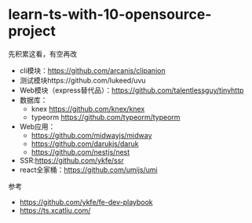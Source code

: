 # learn-ts-with-10-opensource-project

先积累这看，有空再改

- cli模块：https://github.com/arcanis/clipanion 
- 测试模块https://github.com/lukeed/uvu
- Web模块（express替代品）：https://github.com/talentlessguy/tinyhttp
- 数据库：
  - knex https://github.com/knex/knex
  - typeorm https://github.com/typeorm/typeorm
- Web应用：
  - https://github.com/midwayjs/midway
  - https://github.com/darukjs/daruk
  - https://github.com/nestjs/nest
- SSR:https://github.com/ykfe/ssr
- react全家桶：https://github.com/umijs/umi


参考

- https://github.com/ykfe/fe-dev-playbook
- https://ts.xcatliu.com/
